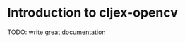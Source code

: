# Introduction to cljex-opencv

TODO: write [great documentation](http://jacobian.org/writing/what-to-write/)
